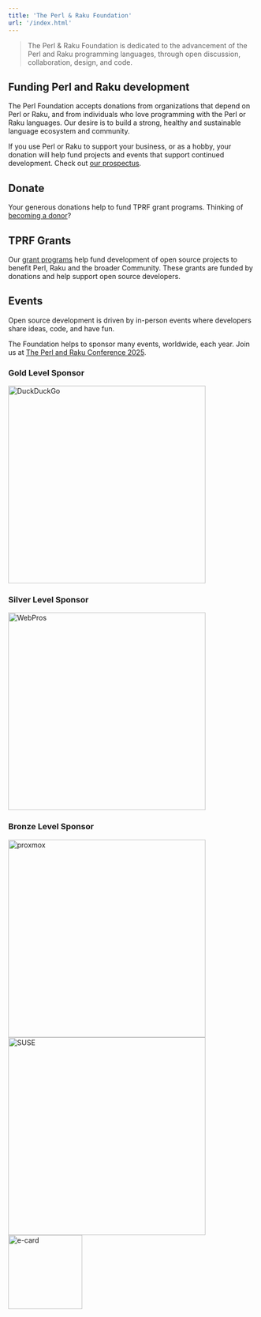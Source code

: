 ```yaml
---
title: 'The Perl & Raku Foundation'
url: '/index.html'
---
```


> The Perl & Raku Foundation is dedicated to the advancement of the Perl and Raku
> programming languages, through open discussion, collaboration, design, and
> code.


## Funding Perl and Raku development

The Perl Foundation accepts donations from organizations that depend on Perl or
Raku, and from individuals who love programming with the Perl or Raku
languages. Our desire is to build a strong, healthy and sustainable language
ecosystem and community.

If you use Perl or Raku to support your business, or as a hobby, your donation
will help fund projects and events that support continued development. Check out [our
prospectus](https://drive.google.com/file/d/1pQJfIW0u-4gKw1o-f18GyyPdT3YlwrUv/view).


## Donate

Your generous donations help to fund TPRF grant programs. Thinking of [becoming
a donor](donate.html)?

## TPRF Grants

Our [grant programs](grants.html) help fund development of open source projects to benefit
Perl, Raku and the broader Community. These grants are funded by donations and
help support open source developers.

## Events

Open source development is driven by in-person events where developers share
ideas, code, and have fun.

The Foundation helps to sponsor many events, worldwide, each year. Join us at
[The Perl and Raku Conference 2025](https://tprc.us).

### Gold Level Sponsor

[<img src="images/duck-duck-go.svg" alt="DuckDuckGo" title="DuckDuckGo" width="400">](https://duckduckgo.com/)

### Silver Level Sponsor

[<img src="images/webpros.svg" alt="WebPros" title="WebPros" width="400">](https://www.webpros.com/)

### Bronze Level Sponsor

[<img src="images/proxmox-full-lockup-color.svg" alt="proxmox" title="proxmox" width="400">](https://www.proxmox.com/en/)
[<img src="images/SUSE_Logo-hor_L_Green-pos_sRGB.svg" alt="SUSE" title="SUSE" width="400">](https://www.suse.com/)
[<img src="images/ecard-logo.svg" alt="e-card" title="e-card" width="150">](https://www.e-card.bg/)
